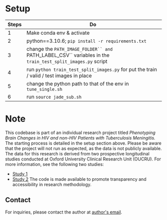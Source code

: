# Setup
| Steps | Do                                                                                                         |
|-------|------------------------------------------------------------------------------------------------------------|
| 1     | Make conda env & activate                                                                                  |
| 2     | python==3.10.6; `pip install -r requirements.txt`                                                          |
| 3     | change the `PATH_IMAGE_FOLDER`` and `PATH_LABEL_CSV`` variables in the `train_test_split_images.py` script |
| 4     | run `python train_test_split_images.py` for put the train / valid / test images in place                   |
| 5     | change the python path to that of the env in `tune_single.sh`                                              |
| 6     | run `source jade_sub.sh`                                                                                   |

# Note
This codebase is part of an individual research project titled *Phenotyping Brain Changes in HIV and non-HIV Patients with Tuberculosis Meningitis.* The starting process is detailed in the setup section above. Please be aware that the project will not run as expected, as the data is not publicly available. The data for this research is derived from two prospective longitudinal studies conducted at Oxford University Clinical Research Unit (OUCRU). For more information, see the following two studies:
- [Study 1](https://doi.org/10.12688/wellcomeopenres.14007.1)
- [Study 2](https://doi.org/10.12688/wellcomeopenres.14006.2)
The code is made available to promote transparency and accessibility in research methodology.

## Contact
For inquiries, please contact the author at [author's email](mailto:don_yin@kcl.ac.uk).